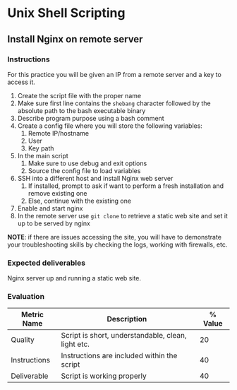 # Unix Shell Scripting

## Install Nginx on remote server

### Instructions

For this practice you will be given an IP from a remote server and a key to access it.

1. Create the script file with the proper name
2. Make sure first line contains the ``shebang`` character followed by the absolute path to the bash executable binary
3. Describe program purpose using a bash comment
4. Create a config file where you will store the following variables:
   1. Remote IP/hostname
   2. User
   3. Key path
5. In the main script
   1. Make sure to use debug and exit options
   2. Source the config file to load variables
6. SSH into a different host and install Nginx web server
   1. If installed, prompt to ask if want to perform a fresh installation and remove existing one
   2. Else, continue with the existing one
7. Enable and start nginx
8. In the remote server use ``git clone`` to retrieve a static web site and set it up to be served by nginx

**NOTE**: if there are issues accessing the site, you will have to demonstrate your troubleshooting skills
          by checking the logs, working with firewalls, etc.

### Expected deliverables

Nginx server up and running a static web site.

### Evaluation

| Metric Name  | Description                                        | % Value |
| ------------ | -------------------------------------------------- | ------- |
| Quality      | Script is short, understandable, clean, light etc. | 20      |
| Instructions | Instructions are included within the script        | 40      |
| Deliverable  | Script is working properly                         | 40      |
